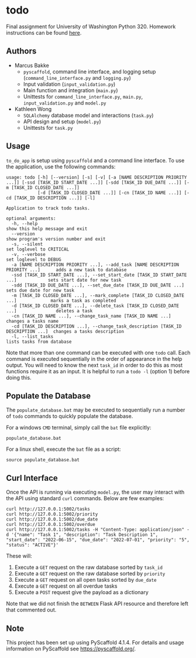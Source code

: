 # todo

Final assignment for University of Washington Python 320. Homework instructions can be found [here](INSTRUCTIONS.md).

## Authors

- Marcus Bakke
    - `pyscaffold`, command line interface, and logging setup (`command_line_interface.py` and `logging.py`)
    - Input validation (`input_validation.py`)
    - Main function and integration (`main.py`)
    - Unittests for `command_line_interface.py`, `main.py`,  `input_validation.py` and `model.py`
- Kathleen Wong
    - `SQLAlchemy` database model and interactions (`task.py`)
    - API design and setup (`model.py`)
    - Unittests for `task.py`

## Usage

`to_do_app` is setup using `pyscaffold` and a command line interface. To use the application, use the following commands:

```
usage: todo [-h] [--version] [-s] [-v] [-a [NAME DESCRIPTION PRIORITY ...]] [-ssd [TASK_ID START_DATE ...]] [-sdd [TASK_ID DUE_DATE ...]] [-m [TASK_ID CLOSED_DATE ...]]
            [-d [TASK_ID CLOSED_DATE ...]] [-cn [TASK_ID NAME ...]] [-cd [TASK_ID DESCRIPTION ...]] [-l]

Application to track todo tasks.

optional arguments:
  -h, --help                                                                          show this help message and exit
  --version                                                                           show program's version number and exit
  -s, --silent                                                                        set loglevel to CRITICAL
  -v, --verbose                                                                       set loglevel to DEBUG
  -a [NAME DESCRIPTION PRIORITY ...], --add_task [NAME DESCRIPTION PRIORITY ...]      adds a new task to database
  -ssd [TASK_ID START_DATE ...], --set_start_date [TASK_ID START_DATE ...]            sets start date for new task
  -sdd [TASK_ID DUE_DATE ...], --set_due_date [TASK_ID DUE_DATE ...]                  sets due date for new task
  -m [TASK_ID CLOSED_DATE ...], --mark_complete [TASK_ID CLOSED_DATE ...]             marks a task as completed
  -d [TASK_ID CLOSED_DATE ...], --delete_task [TASK_ID CLOSED_DATE ...]               deletes a task
  -cn [TASK_ID NAME ...], --change_task_name [TASK_ID NAME ...]                       changes a tasks name
  -cd [TASK_ID DESCRIPTION ...], --change_task_description [TASK_ID DESCRIPTION ...]  changes a tasks description
  -l, --list_tasks                                                                    lists tasks from database
```

Note that more than one command can be executed with one `todo` call. Each command is executed sequentially in the order of appearance in the help output. You will need to know the next `task_id` in order to do this as most functions require it as an input. It is helpful to run a `todo -l` (option 1) before doing this.

## Populate the Database
The `populate_database.bat` may be executed to sequentially run a number of `todo` commands to quickly populate the database.

For a windows `CMD` terminal, simply call the `bat` file explicitly:
```shell
populate_database.bat
```
For a linux shell, execute the `bat` file as a script:
```shell
source populate_database.bat
```

## Curl Interface
Once the API is running via executing `model.py`, the user may interact with the API using standard `curl` commands. Below are few examples:

```
curl http://127.0.0.1:5002/tasks
curl http://127.0.0.1:5002/priority
curl http://127.0.0.1:5002/due_date
curl http://127.0.0.1:5002/overdue
curl http://127.0.0.1:5002/tasks -H "Content-Type: application/json" -d '{"name": "Task 1", "description": "Task Description 1", "start_date": "2022-06-15", "due_date": "2022-07-01", "priority": "5", "status": "ACTIVE"}'
```
These will:
1. Execute a `GET` request on the raw database sorted by `task_id`
1. Execute a `GET` request on the raw database sorted by `priority`
1. Execute a `GET` request on all open tasks sorted by `due_date`
1. Execute a `GET` request on all overdue tasks
1. Execute a `POST` request give the payload as a dictionary

Note that we did not finish the `BETWEEN` Flask API resource and therefore left that commented out.

<!-- pyscaffold-notes -->

## Note

This project has been set up using PyScaffold 4.1.4. For details and usage
information on PyScaffold see https://pyscaffold.org/.
